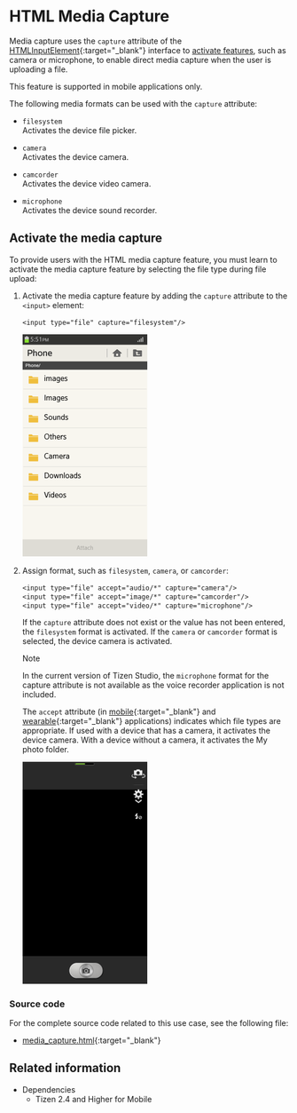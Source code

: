 # HTML Media Capture

Media capture uses the `capture` attribute of the [HTMLInputElement](https://www.w3.org/TR/html-media-capture/){:target="_blank"} interface to [activate features](#activating-the-media-capture), such as camera or microphone, to enable direct media capture when the user is uploading a file.

This feature is supported in mobile applications only.

The following media formats can be used with the `capture` attribute:

- `filesystem`  
 Activates the device file picker.

- `camera`  
 Activates the device camera.

- `camcorder`  
 Activates the device video camera.

- `microphone`  
Activates the device sound recorder.

## Activate the media capture

To provide users with the HTML media capture feature, you must learn to activate the media capture feature by selecting the file type during file upload:

1. Activate the media capture feature by adding the `capture` attribute to the `<input>` element:

   ```
   <input type="file" capture="filesystem"/>
   ```

   ![File types](./media/media_capture_file_types.png)

2. Assign format, such as `filesystem`, `camera`, or `camcorder`:

   ```
   <input type="file" accept="audio/*" capture="camera"/>
   <input type="file" accept="image/*" capture="camcorder"/>
   <input type="file" accept="video/*" capture="microphone"/>
   ```

    If the `capture` attribute does not exist or the value has not been entered, the `filesystem` format is activated. If the `camera` or `camcorder` format is selected, the device camera is activated.

    > [!NOTE]
    > In the current version of Tizen Studio, the `microphone` format for the capture attribute is not available as the voice recorder application is not included.

   The `accept` attribute (in [mobile](http://www.w3.org/TR/2014/REC-html5-20141028/forms.html#attr-input-accept){:target="_blank"} and [wearable](https://www.w3.org/TR/2014/CR-html5-20140429/forms.html#attr-input-accept){:target="_blank"} applications) indicates which file types are appropriate. If used with a device that has a camera, it activates the device camera. With a device without a camera, it activates the My photo folder.

   ![Activating media features](./media/media_capture_activating_features.png)

### Source code

For the complete source code related to this use case, see the following file:

- [media_capture.html](http://download.tizen.org/misc/examples/w3c_html5/media/html_media_capture){:target="_blank"}

## Related information
* Dependencies
  - Tizen 2.4 and Higher for Mobile
